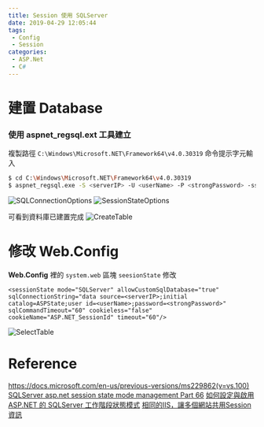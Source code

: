 ```yaml
---
title: Session 使用 SQLServer
date: 2019-04-29 12:05:44
tags: 
 - Config
 - Session
categories: 
 - ASP.Net
 - C#
---
```


# 建置 Database
### 使用 aspnet_regsql.ext 工具建立

複製路徑 `C:\Windows\Microsoft.NET\Framework64\v4.0.30319`
命令提示字元輸入
~~~ bash
$ cd C:\Windows\Microsoft.NET\Framework64\v4.0.30319
$ aspnet_regsql.exe -S <serverIP> -U <userName> -P <strongPassword> -ssadd -sstype p
~~~
![SQLConnectionOptions](1.png)
![SessionStateOptions](2.png)

可看到資料庫已建置完成
![CreateTable](3.png)

# 修改 Web.Config
**Web.Config** 裡的 `system.web` 區塊 `seesionState` 修改

    <sessionState mode="SQLServer" allowCustomSqlDatabase="true" sqlConnectionString="data source=<serverIP>;initial catalog=ASPState;user id=<userName>;password=<strongPassword>"  sqlCommandTimeout="60" cookieless="false" cookieName="ASP.NET_SessionId" timeout="60"/>

![SelectTable](4.png)

# Reference
https://docs.microsoft.com/en-us/previous-versions/ms229862(v=vs.100)
[SQLServer asp.net session state mode management Part 66](https://www.youtube.com/watch?v=o-8vjQu6SmI)
[如何設定與啟用 ASP.NET 的 SQLServer 工作階段狀態模式](https://blog.miniasp.com/post/2011/09/13/Configure-SQL-Server-Session-State-Modes-for-ASPNET)
[相同的IIS，讓多個網站共用Session資訊](http://kyleap.blogspot.com/2013/12/aspnetiissession.html)